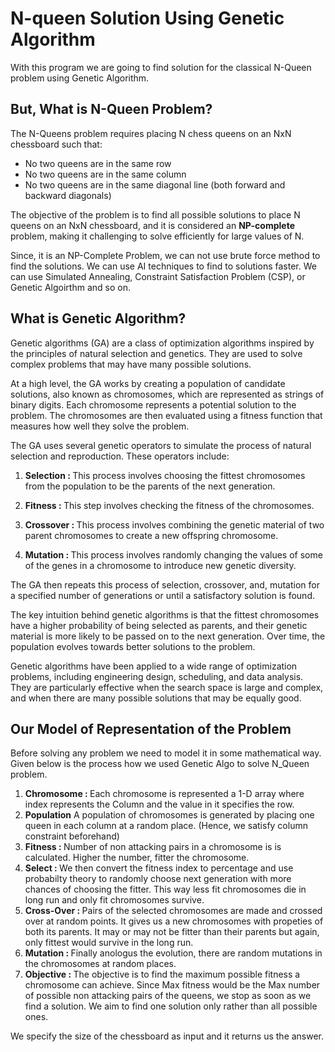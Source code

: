 # N-queen Solution Using Genetic Algorithm
With this program we are going to find solution for the classical N-Queen problem using Genetic Algorithm.

## But, What is N-Queen Problem?
The N-Queens problem requires placing N chess queens on an NxN chessboard such that:
  * No two queens are in the same row
  * No two queens are in the same column
  * No two queens are in the same diagonal line (both forward and backward diagonals)
<p>The objective of the problem is to find all possible solutions to place N queens on an NxN chessboard, and it is considered an <b>NP-complete</b> problem, making it challenging to solve efficiently for large values of N.</p>
<p>Since, it is an NP-Complete Problem, we can not use brute force method to find the solutions. We can use AI techniques to find to solutions faster. We can use Simulated Annealing, Constraint Satisfaction Problem (CSP), or Genetic Algoirthm and so on.</p>

## What is Genetic Algorithm?
Genetic algorithms (GA) are a class of optimization algorithms inspired by the principles of natural selection and genetics. They are used to solve complex problems that may have many possible solutions.

At a high level, the GA works by creating a population of candidate solutions, also known as chromosomes, which are represented as strings of binary digits. Each chromosome represents a potential solution to the problem. The chromosomes are then evaluated using a fitness function that measures how well they solve the problem.

The GA uses several genetic operators to simulate the process of natural selection and reproduction. These operators include:
1. <b>Selection : </b> This process involves choosing the fittest chromosomes from the population to be the parents of the next generation.
1. <b>Fitness : </b> This step involves checking the fitness of the chromosomes. 

1. <b>Crossover : </b>This process involves combining the genetic material of two parent chromosomes to create a new offspring chromosome.

1. <b>Mutation : </b> This process involves randomly changing the values of some of the genes in a chromosome to introduce new genetic diversity.

The GA then repeats this process of selection, crossover, and, mutation for a specified number of generations or until a satisfactory solution is found.

The key intuition behind genetic algorithms is that the fittest chromosomes have a higher probability of being selected as parents, and their genetic material is more likely to be passed on to the next generation. Over time, the population evolves towards better solutions to the problem.

Genetic algorithms have been applied to a wide range of optimization problems, including engineering design, scheduling, and data analysis. They are particularly effective when the search space is large and complex, and when there are many possible solutions that may be equally good.

## Our Model of Representation of the Problem
Before solving any problem we need to model it in some mathematical way. Given below is the process how we used Genetic Algo to solve N_Queen problem.

1. <b>Chromosome : </b> Each chromosome is represented a 1-D array where index represents the Column and the value in it specifies the row.
1. <b>Population</b> A population of chromosomes is generated by placing one queen in each column at a random place. (Hence, we satisfy column constraint beforehand) 
1. <b>Fitness : </b> Number of non attacking pairs in a chromosome is is calculated. Higher the number, fitter the chromosome.
1. <b>Select : </b> We then convert the fitness index to percentage and use probabilty theory to randomly choose next generation with more chances of choosing the fitter. This way less fit chromosomes die in long run and only fit chromosomes survive.
2. <b>Cross-Over : </b>Pairs of the selected chromosomes are made and crossed over at random points. It gives us a new chromosomes with propeties of both its parents. It may or may not be fitter than their parents but again, only fittest would survive in the long run.
3. <b>Mutation : </b>Finally anologus the evolution, there are random mutations in the chromosomes at random places.
4. <b>Objective : </b>The objective is to find the maximum possible fitness a chromosome can achieve. Since Max fitness would be the Max number of possible non attacking pairs of the queens, we stop as soon as we find a solution. We aim to find one solution only rather than all possible ones.
<p>We specify the size of the chessboard as input and it returns us the answer. </p>
